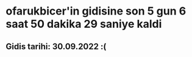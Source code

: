 # ofarukbicer'in gidisine son 5 gun 6 saat 50 dakika 29 saniye kaldi

## Gidis tarihi: 30.09.2022 :(